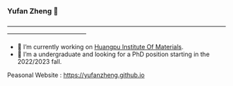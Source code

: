 ### Yufan Zheng 👋

—————————————————————————————————————————————————

- 🔭 I’m currently working on [Huangpu Institute Of Materials](https://www.ciachiam.cn/###).
- 🌱 I’m a undergraduate and looking for a PhD position starting in the 2022/2023 fall.


Peasonal Website : https://yufanzheng.github.io


<!--
**YufanZheng/YufanZheng** is a ✨ _special_ ✨ repository because its `README.md` (this file) appears on your GitHub profile.

Here are some ideas to get you started:

- 🔭 I’m currently working on ...
- 🌱 I’m currently learning ...
- 👯 I’m looking to collaborate on ...
- 🤔 I’m looking for help with ...
- 💬 Ask me about ...
- 📫 How to reach me: ...
- 😄 Pronouns: ...
- ⚡ Fun fact: ...
-->
